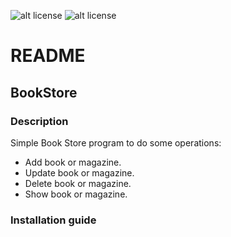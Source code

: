 ![alt license](https://img.shields.io/badge/License-GPL%20V3.0-green "GNU GPL")
![alt license](https://img.shields.io/badge/Language-Ruby-blue)

README
======

BookStore
--------

### Description
Simple Book Store program to do some operations: 
*   Add book or magazine. 
*   Update book or magazine.
*   Delete book or magazine.
*   Show book or magazine.

### Installation guide
